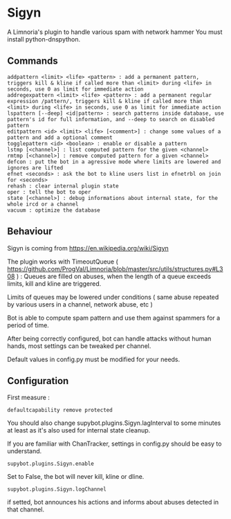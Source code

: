 # Sigyn #

A Limnoria's plugin to handle various spam with network hammer
You must install python-dnspython.

## Commands ##

    addpattern <limit> <life> <pattern> : add a permanent pattern, triggers kill & kline if called more than <limit> during <life> in seconds, use 0 as limit for immediate action
    addregexpattern <limit> <life> <pattern> : add a permanent regular expression /pattern/, triggers kill & kline if called more than <limit> during <life> in seconds, use 0 as limit for immediate action
    lspattern [--deep] <id|pattern> : search patterns inside database, use pattern's id for full information, and --deep to search on disabled pattern
    editpattern <id> <limit> <life> [<comment>] : change some values of a pattern and add a optional comment
    togglepattern <id> <boolean> : enable or disable a pattern
    lstmp [<channel>] : list computed pattern for the given <channel>
    rmtmp [<channel>] : remove computed pattern for a given <channel>
    defcon : put the bot in a agressive mode where limits are lowered and ignores are lifted
    efnet <seconds> : ask the bot to kline users list in efnetrbl on join for <seconds>
    rehash : clear internal plugin state
    oper : tell the bot to oper
    state [<channel>] : debug informations about internal state, for the whole ircd or a channel
    vacuum : optimize the database
    
## Behaviour ##

Sigyn is coming from https://en.wikipedia.org/wiki/Sigyn

The plugin works with TimeoutQueue ( https://github.com/ProgVal/Limnoria/blob/master/src/utils/structures.py#L308 ) : 
Queues are filled on abuses, when the length of a queue exceeds limits, kill and kline are triggered.

Limits of queues may be lowered under conditions ( same abuse repeated by various users in a channel, network abuse, etc )

Bot is able to compute spam pattern and use them against spammers for a period of time.

After being correctly configured, bot can handle attacks without human hands, most settings can be tweaked per channel.

Default values in config.py must be modified for your needs.

## Configuration ##

First measure :

    defaultcapability remove protected

You should also change supybot.plugins.Sigyn.lagInterval to some minutes at least as it's also used for internal state cleanup.

If you are familiar with ChanTracker, settings in config.py should be easy to understand.

    supybot.plugins.Sigyn.enable
    
Set to False, the bot will never kill, kline or dline.

    supybot.plugins.Sigyn.logChannel
    
if setted, bot announces his actions and informs about abuses detected in that channel.

